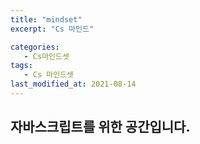 ```yaml
---
title: "mindset"
excerpt: "Cs 마인드"

categories:
   - Cs마인드셋
tags:
   - Cs 마인드셋
last_modified_at: 2021-08-14
---
```


## 자바스크립트를 위한 공간입니다.